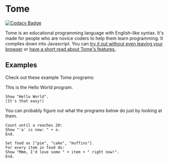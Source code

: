 # Tome

[![Codacy Badge](https://api.codacy.com/project/badge/grade/40faf6a18f5e4b2c8bedee5e64fb730b)](https://www.codacy.com/app/gytdau/tome)

Tome is an educational programming language with English-like syntax. It's made for people who are novice coders to help them learn programming. It compiles down into Javascript.
You can [try it out without even leaving your browser](http://tome.gytis.co) or [have a short read about Tome's features.](https://github.com/gytdau/tome/blob/gh-pages/SPEC.md)

## Examples

Check out these example Tome programs:

This is the Hello World program.
```
Show "Hello World".
(It's that easy!)
```
You can probably figure out what the programs below do just by looking at them.
```
Count until a reaches 20:
Show "'a' is now: " + a.
End.
```

```
Set food as ["pie", "cake", "muffins"].
For every item in food do:
Show "Mmm, I'd love some " + item + " right now!".
End.
```
